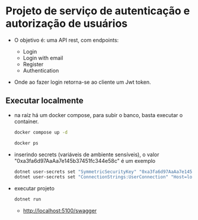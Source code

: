 # Projeto de serviço de autenticação e autorização de usuários

- O objetivo é: uma API rest, com endpoints:
  - Login
  - Login with email
  - Register
  - Authentication

- Onde ao fazer login retorna-se ao cliente um Jwt token.

## Executar localmente

- na raíz há um docker compose, para subir o banco, basta executar o container.

  ```bash
  docker compose up -d
  ```

  ```bash
  docker ps
  ```

- inserindo secrets (variáveis de ambiente sensíveis), o valor "0xa3fa6d97AaAa7e145b37451fc344e58c" é um exemplo
  
  ```bash
  dotnet user-secrets set "SymmetricSecurityKey" "0xa3fa6d97AaAa7e145b37451fc344e58c"
  dotnet user-secrets set "ConnectionStrings:UserConnection" "Host=localhost;Database=prontu_db;Username=teste;Password=teste"
  ```

- executar projeto

  ```bash
  dotnet run
  ```

  - <http://localhost:5100/swagger>
